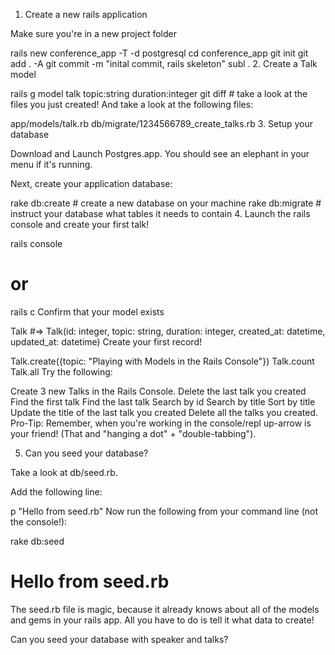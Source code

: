1. Create a new rails application

Make sure you're in a new project folder

rails new conference_app -T -d postgresql
cd conference_app
git init
git add . -A
git commit -m "inital commit, rails skeleton"
subl .
2. Create a Talk model

rails g model talk topic:string duration:integer
git diff # take a look at the files you just created!
And take a look at the following files:

app/models/talk.rb
db/migrate/1234566789_create_talks.rb
3. Setup your database

Download and Launch Postgres.app. You should see an elephant in your menu if it's running.

Next, create your application database:

rake db:create # create a new database on your machine
rake db:migrate # instruct your database what tables it needs to contain
4. Launch the rails console and create your first talk!

rails console
# or
rails c
Confirm that your model exists

Talk
 #=> Talk(id: integer, topic: string, duration: integer, created_at: datetime, updated_at: datetime) 
Create your first record!

Talk.create({topic: "Playing with Models in the Rails Console"})
Talk.count
Talk.all
Try the following:

Create 3 new Talks in the Rails Console.
Delete the last talk you created
Find the first talk
Find the last talk
Search by id
Search by title
Sort by title
Update the title of the last talk you created
Delete all the talks you created.
Pro-Tip: Remember, when you're working in the console/repl up-arrow is your friend! (That and "hanging a dot" + "double-tabbing").

5. Can you seed your database?

Take a look at db/seed.rb.

Add the following line:

p "Hello from seed.rb"
Now run the following from your command line (not the console!):

rake db:seed
# Hello from seed.rb
The seed.rb file is magic, because it already knows about all of the models and gems in your rails app. All you have to do is tell it what data to create!

Can you seed your database with speaker and talks?